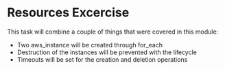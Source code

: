 # Resources Excercise
This task will combine a couple of things that were covered in this module:

* Two aws_instance will be created through for_each
* Destruction of the instances will be prevented with the lifecycle
* Timeouts will be set for the creation and deletion operations